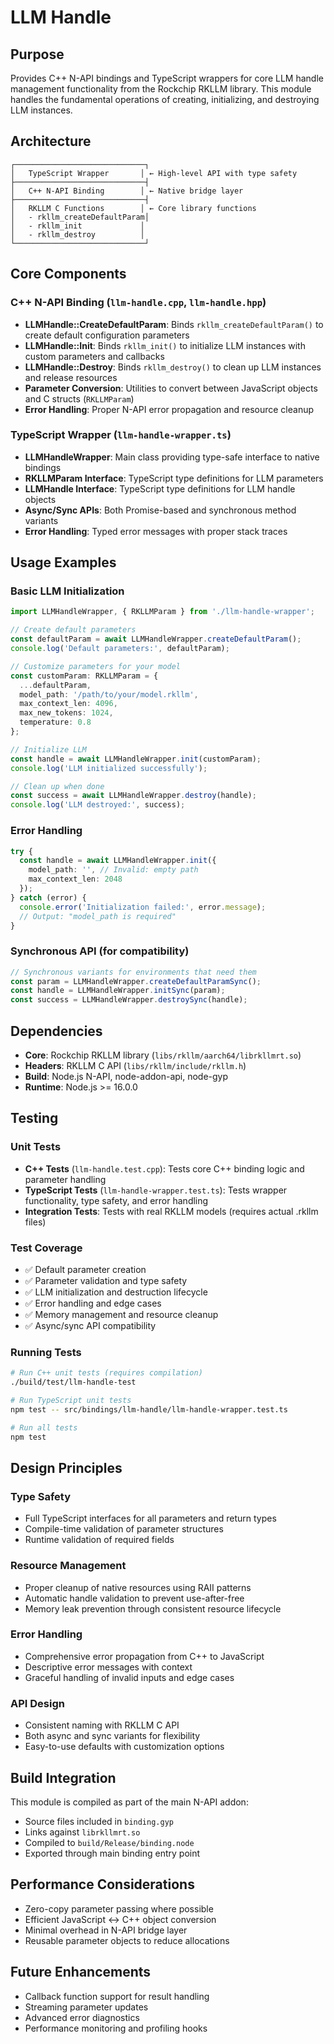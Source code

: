 # LLM Handle

## Purpose
Provides C++ N-API bindings and TypeScript wrappers for core LLM handle management functionality from the Rockchip RKLLM library. This module handles the fundamental operations of creating, initializing, and destroying LLM instances.

## Architecture

```
┌─────────────────────────────┐
│   TypeScript Wrapper       │ ← High-level API with type safety
├─────────────────────────────┤
│   C++ N-API Binding        │ ← Native bridge layer
├─────────────────────────────┤
│   RKLLM C Functions        │ ← Core library functions
│   - rkllm_createDefaultParam│
│   - rkllm_init             │
│   - rkllm_destroy          │
└─────────────────────────────┘
```

## Core Components

### C++ N-API Binding (`llm-handle.cpp`, `llm-handle.hpp`)
- **LLMHandle::CreateDefaultParam**: Binds `rkllm_createDefaultParam()` to create default configuration parameters
- **LLMHandle::Init**: Binds `rkllm_init()` to initialize LLM instances with custom parameters and callbacks
- **LLMHandle::Destroy**: Binds `rkllm_destroy()` to clean up LLM instances and release resources
- **Parameter Conversion**: Utilities to convert between JavaScript objects and C structs (`RKLLMParam`)
- **Error Handling**: Proper N-API error propagation and resource cleanup

### TypeScript Wrapper (`llm-handle-wrapper.ts`)
- **LLMHandleWrapper**: Main class providing type-safe interface to native bindings
- **RKLLMParam Interface**: TypeScript type definitions for LLM parameters
- **LLMHandle Interface**: TypeScript type definitions for LLM handle objects
- **Async/Sync APIs**: Both Promise-based and synchronous method variants
- **Error Handling**: Typed error messages with proper stack traces

## Usage Examples

### Basic LLM Initialization
```typescript
import LLMHandleWrapper, { RKLLMParam } from './llm-handle-wrapper';

// Create default parameters
const defaultParam = await LLMHandleWrapper.createDefaultParam();
console.log('Default parameters:', defaultParam);

// Customize parameters for your model
const customParam: RKLLMParam = {
  ...defaultParam,
  model_path: '/path/to/your/model.rkllm',
  max_context_len: 4096,
  max_new_tokens: 1024,
  temperature: 0.8
};

// Initialize LLM
const handle = await LLMHandleWrapper.init(customParam);
console.log('LLM initialized successfully');

// Clean up when done
const success = await LLMHandleWrapper.destroy(handle);
console.log('LLM destroyed:', success);
```

### Error Handling
```typescript
try {
  const handle = await LLMHandleWrapper.init({
    model_path: '', // Invalid: empty path
    max_context_len: 2048
  });
} catch (error) {
  console.error('Initialization failed:', error.message);
  // Output: "model_path is required"
}
```

### Synchronous API (for compatibility)
```typescript
// Synchronous variants for environments that need them
const param = LLMHandleWrapper.createDefaultParamSync();
const handle = LLMHandleWrapper.initSync(param);
const success = LLMHandleWrapper.destroySync(handle);
```

## Dependencies
- **Core**: Rockchip RKLLM library (`libs/rkllm/aarch64/librkllmrt.so`)
- **Headers**: RKLLM C API (`libs/rkllm/include/rkllm.h`)
- **Build**: Node.js N-API, node-addon-api, node-gyp
- **Runtime**: Node.js >= 16.0.0

## Testing

### Unit Tests
- **C++ Tests** (`llm-handle.test.cpp`): Tests core C++ binding logic and parameter handling
- **TypeScript Tests** (`llm-handle-wrapper.test.ts`): Tests wrapper functionality, type safety, and error handling
- **Integration Tests**: Tests with real RKLLM models (requires actual .rkllm files)

### Test Coverage
- ✅ Default parameter creation
- ✅ Parameter validation and type safety
- ✅ LLM initialization and destruction lifecycle
- ✅ Error handling and edge cases
- ✅ Memory management and resource cleanup
- ✅ Async/sync API compatibility

### Running Tests
```bash
# Run C++ unit tests (requires compilation)
./build/test/llm-handle-test

# Run TypeScript unit tests
npm test -- src/bindings/llm-handle/llm-handle-wrapper.test.ts

# Run all tests
npm test
```

## Design Principles

### Type Safety
- Full TypeScript interfaces for all parameters and return types
- Compile-time validation of parameter structures
- Runtime validation of required fields

### Resource Management
- Proper cleanup of native resources using RAII patterns
- Automatic handle validation to prevent use-after-free
- Memory leak prevention through consistent resource lifecycle

### Error Handling
- Comprehensive error propagation from C++ to JavaScript
- Descriptive error messages with context
- Graceful handling of invalid inputs and edge cases

### API Design
- Consistent naming with RKLLM C API
- Both async and sync variants for flexibility
- Easy-to-use defaults with customization options

## Build Integration
This module is compiled as part of the main N-API addon:
- Source files included in `binding.gyp`
- Links against `librkllmrt.so` 
- Compiled to `build/Release/binding.node`
- Exported through main binding entry point

## Performance Considerations
- Zero-copy parameter passing where possible
- Efficient JavaScript ↔ C++ object conversion
- Minimal overhead in N-API bridge layer
- Reusable parameter objects to reduce allocations

## Future Enhancements
- Callback function support for result handling
- Streaming parameter updates
- Advanced error diagnostics
- Performance monitoring and profiling hooks